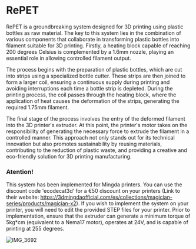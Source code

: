 # RePET

RePET is a groundbreaking system designed for 3D printing using plastic bottles as raw material. The key to this system lies in the combination of various components that collaborate in transforming plastic bottles into filament suitable for 3D printing. Firstly, a heating block capable of reaching 200 degrees Celsius is complemented by a 1.6mm nozzle, playing an essential role in allowing controlled filament output.

The process begins with the preparation of plastic bottles, which are cut into strips using a specialized bottle cutter. These strips are then joined to form a larger coil, ensuring a continuous supply during printing and avoiding interruptions each time a bottle strip is depleted. During the printing process, the coil passes through the heating block, where the application of heat causes the deformation of the strips, generating the required 1.75mm filament.

The final stage of the process involves the entry of the deformed filament into the 3D printer's extruder. At this point, the printer's motor takes on the responsibility of generating the necessary force to extrude the filament in a controlled manner. This approach not only stands out for its technical innovation but also promotes sustainability by reusing materials, contributing to the reduction of plastic waste, and providing a creative and eco-friendly solution for 3D printing manufacturing.

### Atention!
This system has been implemented for Mingda printers. You can use the discount code 'ecodecat3d' for a €50 discount on your printers (Link to their website: https://3dmingdaofficial.com/es/collections/magician-series/products/magician-x2). If you wish to implement the system on your printer, you will need to edit the provided STEP files for your printer. Prior to implementation, ensure that the extruder can generate a minimum torque of 5kg*cm (equivalent to a Nema17 motor), operates at 24V, and is capable of printing at 255 degrees.

![IMG_3692](https://github.com/ecodecat3d/RePET/assets/130211571/1659d311-d70f-4a90-94ed-0684454665c5)

